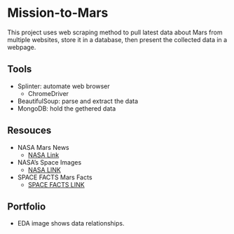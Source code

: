 # Mission-to-Mars

This project uses web scraping method to pull latest data about Mars from multiple websites, store it in a database, then present the collected data in a webpage.

## Tools

 - Splinter: automate web browser
   - ChromeDriver 
 - BeautifulSoup: parse and extract the data
 - MongoDB: hold the gethered data
 
## Resouces

 - NASA Mars News 
   - [NASA Link](https://mars.nasa.gov/news/?page=0&per_page=40&order=publish_date+desc%2Ccreated_at+desc&search=&category=19%2C165%2C184%2C204&blank_scope=Latest)
 - NASA’s Space Images 
   - [NASA LINK](https://www.jpl.nasa.gov/spaceimages/?search=&category=Mars)
 - SPACE FACTS Mars Facts
   - [SPACE FACTS LINK](https://space-facts.com/mars/)

## Portfolio

 - EDA image shows data relationships.
   <p align="center">
   <img src="">
   </p>
